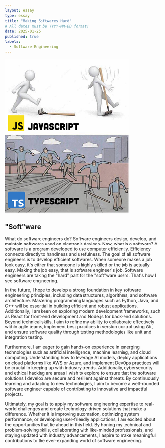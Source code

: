 ```yaml
---
layout: essay
type: essay
title: "Making Softwares Hard"
# All dates must be YYYY-MM-DD format!
date: 2025-01-25
published: true
labels:
  - Software Engineering
---
```


<img width="400px" class="rounded float-start pe-4" src="../img/image.png">

## "Soft"ware
What do software engineers do? Software engineers design, develop, and maintain softwares used on electronic devices. Now, what is a software? A software is a program developed to use computer efficiently. Efficiency connects directly to handiness and usefulness. The goal of all software engineers is to develop efficient softwares. When someone makes a job look easy, it's either that someone is highly skilled or the job is actually easy. Making the job easy, that is software engineer's job. Software engineers are taking the "hard" part for the "soft"ware users. That's how I see software engineering.

In the future, I hope to develop a strong foundation in key software engineering principles, including data structures, algorithms, and software architecture. Mastering programming languages such as Python, Java, and C++ will be essential in building efficient and robust applications. Additionally, I am keen on exploring modern development frameworks, such as React for front-end development and Node.js for back-end solutions. Beyond technical skills, I aim to refine my ability to collaborate effectively within agile teams, implement best practices in version control using Git, and ensure software quality through testing methodologies like unit and integration testing.

Furthermore, I am eager to gain hands-on experience in emerging technologies such as artificial intelligence, machine learning, and cloud computing. Understanding how to leverage AI models, deploy applications on cloud platforms like AWS or Azure, and implement DevOps practices will be crucial in keeping up with industry trends. Additionally, cybersecurity and ethical hacking are areas I wish to explore to ensure that the software solutions I develop are secure and resilient against threats. By continuously learning and adapting to new technologies, I aim to become a well-rounded software engineer capable of contributing to innovative and impactful projects.

Ultimately, my goal is to apply my software engineering expertise to real-world challenges and create technology-driven solutions that make a difference. Whether it is improving automation, optimizing system performance, or developing user-friendly applications, I am excited about the opportunities that lie ahead in this field. By honing my technical and problem-solving skills, collaborating with like-minded professionals, and staying updated with industry advancements, I aspire to make meaningful contributions to the ever-expanding world of software engineering.

